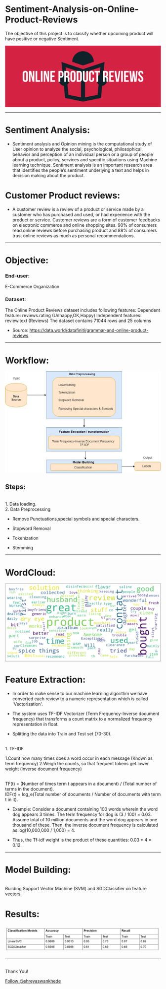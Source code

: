 # Sentiment-Analysis-on-Online-Product-Reviews
The objective of this project is to classify whether upcoming product will have positive or negative Sentiment.   


![alt text](https://github.com/shreyaswankhede/Sentiment-Analysis-on-Online-Product-Reviews/blob/master/s1.png
 "Correlation between features")

***

# Sentiment Analysis:

* Sentiment analysis and Opinion mining is the computational study of User opinion to analyze the social, psychological, philosophical, behavior and perception of an individual person or a group of people about a product, policy, services and specific situations using Machine learning technique. Sentiment analysis is an important research area that identifies the people’s sentiment underlying a text and helps in decision making about the product.

# Customer Product reviews:

* A customer review is a review of a product or service made by a customer who has purchased and used, or had experience with the product or service. Customer reviews are a form of customer feedbacks on electronic commerce and online shopping sites. 
90% of consumers read online reviews before purchasing product and 88% of consumers trust online reviews as much as personal recommendations.

****

# Objective:

<h3>End-user:</h3> E-Commerce Organization
<h3> Dataset:</h3> 
The Online Product Reviews dataset includes following features:
Dependent feature: reviews.rating (Unhappy,OK,Happy)
Independent features: review.text (Reviews)
The dataset contains 71044 rows and 25 columns

* Source: https://data.world/datafiniti/grammar-and-online-product-reviews

***

# Workflow:

![alt text](https://github.com/shreyaswankhede/Sentiment-Analysis-on-Online-Product-Reviews/blob/master/s2.png
 "Correlation between features")

<h2> Steps: </h2>
<br>1. Data loading.
<br>2. Data Preprocessing

* Remove Punctuations,special symbols and special characters.

* Stopword Removal

* Tokenization

* Stemming

***

# WordCloud:

![alt text](https://github.com/shreyaswankhede/Sentiment-Analysis-on-Online-Product-Reviews/blob/master/s4.png
 "Correlation between features")

# Feature Extraction:

* In order to make sense to our machine learning algorithm we have converted each review to a numeric representation which is called 'Vectorization'.

* The system uses TF-IDF Vectorizer (Term Frequency-Inverse document frequency) that transforms a count matrix to a normalized frequency representation in float.

* Splitting the data into Train and Test set (70-30).


<br> 1. TF-IDF

1.Count how many times does a word occur in each message (Known as term frequency)
2.Weigh the counts, so that frequent tokens get lower weight (inverse document frequency)

<br>TF(t) = (Number of times term t appears in a document) / (Total number of terms in the document).
<br>IDF(t) = log_e(Total number of documents / Number of documents with term t in it).

* Example: Consider a document containing 100 words wherein the word dog appears 3 times. The term frequency for dog is (3 / 100) = 0.03. Assume total of 10 million documents and the word dog appears in one thousand of these. Then, the inverse document frequency is calculated as log(10,000,000 / 1,000) = 4. 

* Thus, the Tf-idf weight is the product of these quantities: 0.03 * 4 = 0.12.

***

# Model Building:
<br> Building Support Vector Machine (SVM) and SGDClassifier on feature vectors.

# Results:
![alt text](https://github.com/shreyaswankhede/Sentiment-Analysis-on-Online-Product-Reviews/blob/master/s5.PNG
 "Correlation between features")

***


<br>Thank You!	
<p><!-- Place this tag where you want the button to render. -->
<a class="github-button" href="https://github.com/shreyaswankhede" aria-label="Follow @shreyaswankhede on GitHub">Follow @shreyaswankhede</a>

